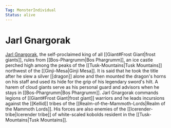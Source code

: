 ```yaml
---
Tag: MonsterIndividual
Status: alive
---
```

# Jarl Gnargorak
[Jarl Gnargorak](https://pathfinderwiki.com/wiki/Gnargorak), the self-proclaimed king of all [[Giant#Frost Giant|frost giants]], rules from [[Bos-Phargrumm|Bos Phargrumm]], an ice castle perched high among the peaks of the [[Tusk-Mountains|Tusk Mountains]] northwest of the [[Ginji-Mesa|Ginji Mesa]]. It is said that he took the title after he slew a silver [[dragon]] alone and then mounted the dragon's horns on his staff and used its hide for the grip of his legendary sword's hilt. A harem of cloud giants serve as his personal guard and advisors when he stays in [[Bos-Phargrumm|Bos Phargrumm]]. Jarl Gnargorak commands legions of [[Giant#Frost Giant|frost giant]] warriors and he leads incursions against the [[Kellid]] tribes of the [[Realm-of-the-Mammoth-Lords|Realm of the Mammoth Lords]]. His forces are also enemies of the [[Icerender-tribe|Icerender tribe]] of white-scaled kobolds resident in the [[Tusk-Mountains|Tusk Mountains]].